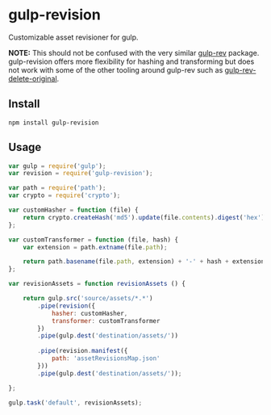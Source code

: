 # gulp-revision

Customizable asset revisioner for gulp.

**NOTE:** This should not be confused with the very similar [gulp-rev](https://www.npmjs.com/package/gulp-rev) package. gulp-revision offers more flexibility for hashing and transforming but does not work with some of the other tooling around gulp-rev such as [gulp-rev-delete-original](https://github.com/nib-health-funds/gulp-rev-delete-original).

## Install

```
npm install gulp-revision
```


## Usage

```javascript
var gulp = require('gulp');
var revision = require('gulp-revision');

var path = require('path');
var crypto = require('crypto');

var customHasher = function (file) {
    return crypto.createHash('md5').update(file.contents).digest('hex');
};

var customTransformer = function (file, hash) {
    var extension = path.extname(file.path);

    return path.basename(file.path, extension) + '-' + hash + extension;
};

var revisionAssets = function revisionAssets () {

    return gulp.src('source/assets/*.*')
        .pipe(revision({
            hasher: customHasher,
            transformer: customTransformer
        })
        .pipe(gulp.dest('destination/assets/'))
        
        .pipe(revision.manifest({
            path: 'assetRevisionsMap.json'
        }))
        .pipe(gulp.dest('destination/assets/'));

};

gulp.task('default', revisionAssets);
```
